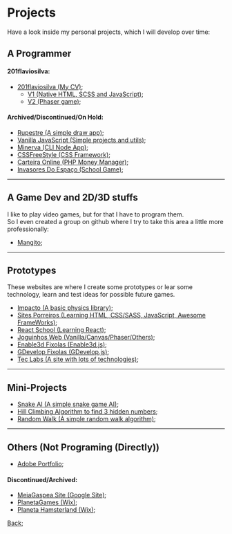 # Projects

Have a look inside my personal projects, which I will develop over time:

## A Programmer
  
#### 201flaviosilva:
 - [201flaviosilva (My CV)](https://201flaviosilva.github.io);
   - [V1 (Native HTML, SCSS and JavaScript)](https://201flaviosilva.bitbucket.io/src/201flaviosilva/V1/index.html);
   - [V2 (Phaser game)](https://201flaviosilva.bitbucket.io/src/201flaviosilva/V2/index.html);
  
#### Archived/Discontinued/On Hold:
 - [Rupestre (A simple draw app)](https://201flaviosilva.github.io/Rupestre);
 - [Vanilla JavaScript (Simple projects and utils)](https://201flaviosilva.github.io/VanillaJavaScript);
 - [Minerva (CLI Node App)](https://github.com/201flaviosilva/Minerva);
 - [CSSFreeStyle (CSS Framework)](https://201flaviosilva.github.io/CSSFreeStyle);
 - [Carteira Online (PHP Money Manager)](https://github.com/201flaviosilva/CarteiraOnline);
 - [Invasores Do Espaço (School Game)](https://sites.google.com/view/invasores-do-espao-vb);

---

##  A Game Dev and 2D/3D stuffs
I like to play video games, but for that I have to program them. <br />
So I even created a group on github where I try to take this area a little more professionally:

- [Mangito](https://mangito.github.io);


---
## Prototypes
These websites are where I create some prototypes or lear some technology, learn and test ideas for possible future games. <br />

- [Impacto (A basic physics library)](https://github.com/201flaviosilva/Impacto);
- [Sites Porreiros (Learning HTML, CSS/SASS, JavaScript, Awesome FrameWorks)](https://201flaviosilva.github.io/SitesPorreiros);
- [React School (Learning React)](https://react-schoole.netlify.app);
- [Joguinhos Web (Vanilla/Canvas/Phaser/Others)](https://joguinhosweb.netlify.app);
- [Enable3d Fixolas (Enable3d.js)](https://enable3d-fixolas.netlify.app);
- [GDevelop Fixolas (GDevelop.js)](https://gdevelop-fixolas.netlify.app/);
- [Tec Labs (A site with lots of technologies)](https://201flaviosilva.bitbucket.io/src/Labs/index.html);

---

## Mini-Projects

- [Snake AI (A simple snake game AI)](https://201flaviosilva.github.io/SnakeAI/);
- [Hill Climbing Algorithm to find 3 hidden numbers](https://201flaviosilva.gitlab.io/HillClimbing/);
- [Random Walk (A simple random walk algorithm)](https://201flaviosilva.gitlab.io/Random-Walk/);


---
## Others (Not Programing (Directly))

- [Adobe Portfolio](https://201flaviosilva.myportfolio.com/);

#### Discontinued/Archived:
- [MeiaGaspea Site (Google Site)](https://sites.google.com/view/meiagaspea);
- [PlanetaGames (Wix)](https://planetaweb29.wixsite.com/planetagames);
- [Planeta Hamsterland (Wix)](https://planetaweb29.wixsite.com/planetahamsterland);

[Back](./Readme.md);
